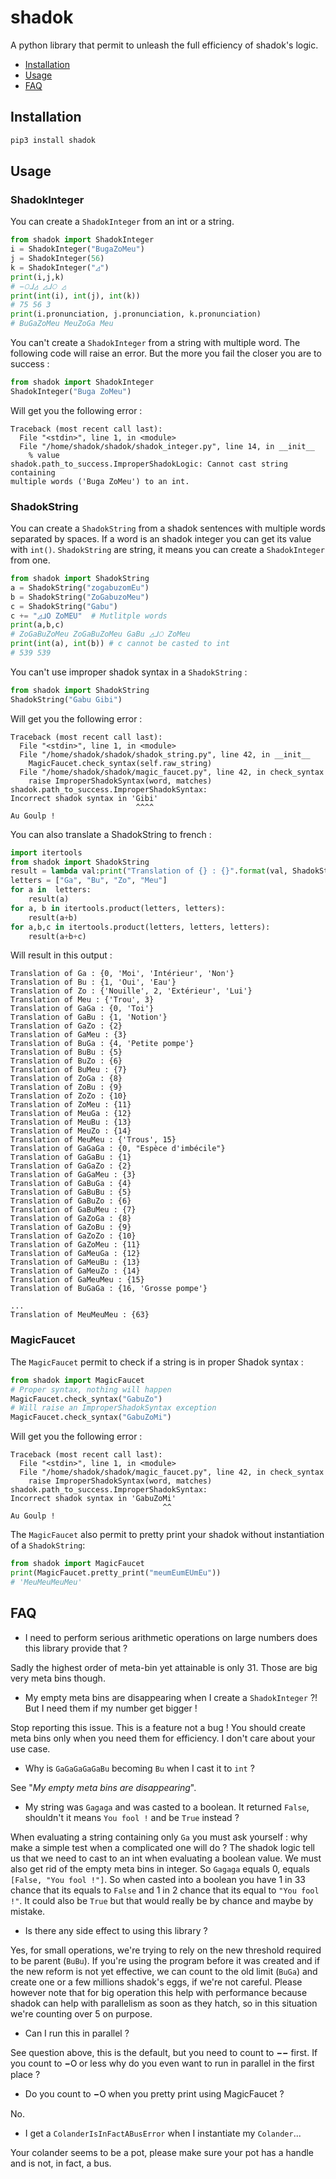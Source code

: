 # shadok

A python library that permit to unleash the full efficiency of shadok's logic.

* [Installation](https://github.com/Pierre-Sassoulas/shadok#installation)
* [Usage](https://github.com/Pierre-Sassoulas/shadok#usage)
* [FAQ](https://github.com/Pierre-Sassoulas/shadok#faq)

## Installation

```bash
pip3 install shadok
```

## Usage

### ShadokInteger

You can create a `ShadokInteger` from an int or a string.

```python
from shadok import ShadokInteger
i = ShadokInteger("BugaZoMeu")
j = ShadokInteger(56)
k = ShadokInteger("◿")
print(i,j,k)
# −𝙾ᒧ◿ ◿ᒧ𝙾 ◿
print(int(i), int(j), int(k))
# 75 56 3
print(i.pronunciation, j.pronunciation, k.pronunciation)
# BuGaZoMeu MeuZoGa Meu
```

You can't create a `ShadokInteger` from a string with multiple word. The following
code will raise an error. But the more you fail the closer you are to success :

```python
from shadok import ShadokInteger
ShadokInteger("Buga ZoMeu")
```

Will get you the following error :

```
Traceback (most recent call last):
  File "<stdin>", line 1, in <module>
  File "/home/shadok/shadok/shadok_integer.py", line 14, in __init__
    % value
shadok.path_to_success.ImproperShadokLogic: Cannot cast string containing
multiple words ('Buga ZoMeu') to an int.
``` 

### ShadokString

You can create a `ShadokString` from a shadok sentences with multiple words
separated by spaces. If a word is an shadok integer you can get its value
with `int()`. `ShadokString` are string, it means you can create a
`ShadokInteger` from one.

```python
from shadok import ShadokString
a = ShadokString("zogabuzomEu")
b = ShadokString("ZoGabuzoMeu")
c = ShadokString("Gabu")
c += "◿ᒧ𝙾 ZoMEU"  # Mutlitple words
print(a,b,c)
# ZoGaBuZoMeu ZoGaBuZoMeu GaBu ◿ᒧ𝙾 ZoMeu
print(int(a), int(b)) # c cannot be casted to int
# 539 539
```

You can't use improper shadok syntax in a `ShadokString` :

```python
from shadok import ShadokString
ShadokString("Gabu Gibi")
```

Will get you the following error :

```
Traceback (most recent call last):
  File "<stdin>", line 1, in <module>
  File "/home/shadok/shadok/shadok_string.py", line 42, in __init__
    MagicFaucet.check_syntax(self.raw_string)
  File "/home/shadok/shadok/magic_faucet.py", line 42, in check_syntax
    raise ImproperShadokSyntax(word, matches)
shadok.path_to_success.ImproperShadokSyntax:
Incorrect shadok syntax in 'Gibi'
                            ^^^^
Au Goulp !
```

You can also translate a ShadokString to french :

```python
import itertools
from shadok import ShadokString
result = lambda val:print("Translation of {} : {}".format(val, ShadokString(val).translation))
letters = ["Ga", "Bu", "Zo", "Meu"]
for a in  letters:
    result(a)
for a, b in itertools.product(letters, letters):
    result(a+b)
for a,b,c in itertools.product(letters, letters, letters):
    result(a+b+c)
```

Will result in this output :

```
Translation of Ga : {0, 'Moi', 'Intérieur', 'Non'}
Translation of Bu : {1, 'Oui', 'Eau'}
Translation of Zo : {'Nouille', 2, 'Extérieur', 'Lui'}
Translation of Meu : {'Trou', 3}
Translation of GaGa : {0, 'Toi'}
Translation of GaBu : {1, 'Notion'}
Translation of GaZo : {2}
Translation of GaMeu : {3}
Translation of BuGa : {4, 'Petite pompe'}
Translation of BuBu : {5}
Translation of BuZo : {6}
Translation of BuMeu : {7}
Translation of ZoGa : {8}
Translation of ZoBu : {9}
Translation of ZoZo : {10}
Translation of ZoMeu : {11}
Translation of MeuGa : {12}
Translation of MeuBu : {13}
Translation of MeuZo : {14}
Translation of MeuMeu : {'Trous', 15}
Translation of GaGaGa : {0, "Espèce d'imbécile"}
Translation of GaGaBu : {1}
Translation of GaGaZo : {2}
Translation of GaGaMeu : {3}
Translation of GaBuGa : {4}
Translation of GaBuBu : {5}
Translation of GaBuZo : {6}
Translation of GaBuMeu : {7}
Translation of GaZoGa : {8}
Translation of GaZoBu : {9}
Translation of GaZoZo : {10}
Translation of GaZoMeu : {11}
Translation of GaMeuGa : {12}
Translation of GaMeuBu : {13}
Translation of GaMeuZo : {14}
Translation of GaMeuMeu : {15}
Translation of BuGaGa : {16, 'Grosse pompe'}

...
Translation of MeuMeuMeu : {63}
```

### MagicFaucet

The `MagicFaucet` permit to check if a string is in proper Shadok syntax :

```python
from shadok import MagicFaucet
# Proper syntax, nothing will happen
MagicFaucet.check_syntax("GabuZo")
# Will raise an ImproperShadokSyntax exception
MagicFaucet.check_syntax("GabuZoMi")
```

Will get you the following error :

```
Traceback (most recent call last):
  File "<stdin>", line 1, in <module>
  File "/home/shadok/shadok/magic_faucet.py", line 42, in check_syntax
    raise ImproperShadokSyntax(word, matches)
shadok.path_to_success.ImproperShadokSyntax:
Incorrect shadok syntax in 'GabuZoMi'
                                  ^^
Au Goulp !
```

The `MagicFaucet` also permit to pretty print your shadok without instantiation of a `ShadokString`:

```python
from shadok import MagicFaucet
print(MagicFaucet.pretty_print("meumEumEUmEu"))
# 'MeuMeuMeuMeu'
```

## FAQ

* I need to perform serious arithmetic operations on large numbers does this library provide that ?

Sadly the highest order of meta-bin yet attainable is only 31. Those are big very meta bins
though.

* My empty meta bins are disappearing when I create a `ShadokInteger` ?!
But I need them if my number get bigger !

Stop reporting this issue. This is a feature not a bug ! You should create meta bins
only when you need them for efficiency. I don't care about your use case.

* Why is `GaGaGaGaGaBu` becoming `Bu` when I cast it to `int` ?

See "*My empty meta bins are disappearing*".

* My string was `Gagaga` and was casted to a boolean. It returned `False`, shouldn't it means
`You fool !` and be `True` instead ?

When evaluating a string containing only `Ga` you must ask yourself :
why make a simple test when a complicated one will do ? The shadok logic tell us
that we need to cast to an int when evaluating a boolean value.
We must also get rid of the empty meta bins in integer. So `Gagaga` equals 0,
equals `[False, "You fool !"]`. So when casted into a boolean you have 1 in 33
chance that its equals to `False` and 1 in 2 chance that its equal to `"You fool !"`.
It could also be `True` but that would really be by chance and maybe by mistake.


* Is there any side effect to using this library ?

Yes, for small operations, we're trying to rely on the new threshold required to be parent (`BuBu`).
If you're using the program before it was created and if the new reform
is not yet effective, we can count to the old limit (`BuGa`) and create one or a
few millions shadok's eggs, if we're not careful. Please however note that for big operation
this help with performance because shadok can help with parallelism as soon as they hatch,
so in this situation we're counting over 5 on purpose.

* Can I run this in parallel ?

See question above, this is the default, but you need to count to **−−** first.
If you count to **−𝙾** or less why do you even want to run in parallel in the first
place ?

* Do you count to **−𝙾** when you pretty print using MagicFaucet ?

No.

* I get a `ColanderIsInFactABusError` when I instantiate my `Colander`...

Your colander seems to be a pot, please make sure your pot has a handle and is
not, in fact, a bus.
